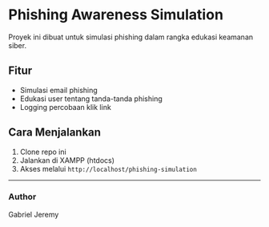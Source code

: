 # Phishing Awareness Simulation

Proyek ini dibuat untuk simulasi phishing dalam rangka edukasi keamanan siber.

## Fitur
- Simulasi email phishing
- Edukasi user tentang tanda-tanda phishing
- Logging percobaan klik link

## Cara Menjalankan
1. Clone repo ini
2. Jalankan di XAMPP (htdocs)
3. Akses melalui `http://localhost/phishing-simulation`

---

### Author
Gabriel Jeremy
